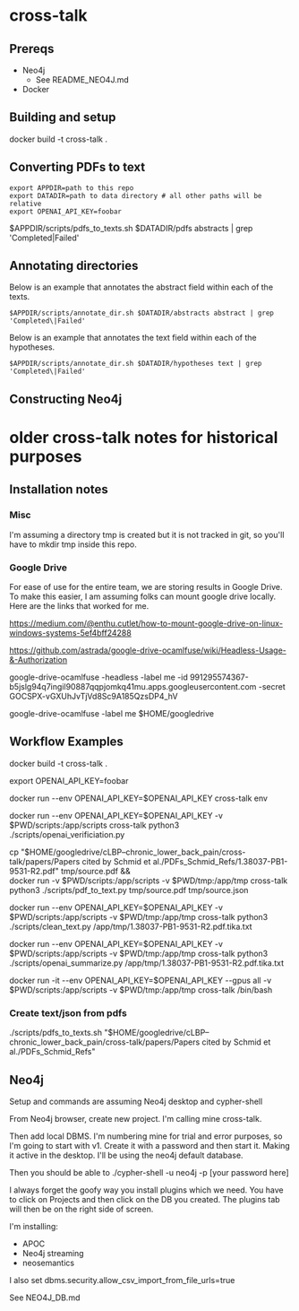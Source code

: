 # cross-talk
## Prereqs
* Neo4j
  * See README_NEO4J.md
* Docker

## Building and setup
docker build -t cross-talk .

## Converting PDFs to text

```
export APPDIR=path to this repo
export DATADIR=path to data directory # all other paths will be relative
export OPENAI_API_KEY=foobar
```
$APPDIR/scripts/pdfs_to_texts.sh $DATADIR/pdfs abstracts | grep 'Completed\|Failed'

## Annotating directories
Below is an example that annotates the abstract field within each of the texts.
```
$APPDIR/scripts/annotate_dir.sh $DATADIR/abstracts abstract | grep 'Completed\|Failed'
```

Below is an example that annotates the text field within each of the hypotheses.
```
$APPDIR/scripts/annotate_dir.sh $DATADIR/hypotheses text | grep 'Completed\|Failed'
```

## Constructing Neo4j


# older cross-talk notes for historical purposes

## Installation notes
### Misc
I'm assuming a directory tmp is created but it is not tracked in git, so you'll have to mkdir tmp inside this repo.

### Google Drive
For ease of use for the entire team, we are storing results in Google Drive. To make this easier, I am assuming folks can mount google drive locally. Here are the links that worked for me.

https://medium.com/@enthu.cutlet/how-to-mount-google-drive-on-linux-windows-systems-5ef4bff24288

https://github.com/astrada/google-drive-ocamlfuse/wiki/Headless-Usage-&-Authorization

google-drive-ocamlfuse -headless -label me -id 991295574367-b5jslg94q7ingil90887qqpjomkq41mu.apps.googleusercontent.com -secret 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

google-drive-ocamlfuse -label me $HOME/googledrive


## Workflow Examples
docker build -t cross-talk .

export OPENAI_API_KEY=foobar

docker run --env OPENAI_API_KEY=$OPENAI_API_KEY cross-talk env

docker run --env OPENAI_API_KEY=$OPENAI_API_KEY -v $PWD/scripts:/app/scripts cross-talk python3 ./scripts/openai_verificiation.py

cp "$HOME/googledrive/cLBP–chronic_lower_back_pain/cross-talk/papers/Papers cited by Schmid et al./PDFs_Schmid_Refs/1.38037-PB1-9531-R2.pdf" tmp/source.pdf && \
docker run -v $PWD/scripts:/app/scripts -v $PWD/tmp:/app/tmp cross-talk python3 ./scripts/pdf_to_text.py tmp/source.pdf tmp/source.json

docker run --env OPENAI_API_KEY=$OPENAI_API_KEY -v $PWD/scripts:/app/scripts -v $PWD/tmp:/app/tmp cross-talk python3 ./scripts/clean_text.py /app/tmp/1.38037-PB1-9531-R2.pdf.tika.txt

docker run --env OPENAI_API_KEY=$OPENAI_API_KEY -v $PWD/scripts:/app/scripts -v $PWD/tmp:/app/tmp cross-talk python3 ./scripts/openai_summarize.py /app/tmp/1.38037-PB1-9531-R2.pdf.tika.txt

docker run -it --env OPENAI_API_KEY=$OPENAI_API_KEY --gpus all -v $PWD/scripts:/app/scripts -v $PWD/tmp:/app/tmp cross-talk /bin/bash

### Create text/json from pdfs
./scripts/pdfs_to_texts.sh "$HOME/googledrive/cLBP–chronic_lower_back_pain/cross-talk/papers/Papers cited by Schmid et al./PDFs_Schmid_Refs"

## Neo4j

Setup and commands are assuming Neo4j desktop and cypher-shell

From Neo4j browser, create new project. I'm calling mine cross-talk.

Then add local DBMS. I'm numbering mine for trial and error purposes, so I'm going to start with v1. Create it with a password and then start it. Making it active in the desktop. I'll be using the neo4j default database.

Then you should be able to ./cypher-shell -u neo4j -p [your password here]

I always forget the goofy way you install plugins which we need. You have to click on Projects and then click on the DB you created. The plugins tab will then be on the right side of screen.

I'm installing:
* APOC
* Neo4j streaming
* neosemantics

I also set dbms.security.allow_csv_import_from_file_urls=true

See NEO4J_DB.md
